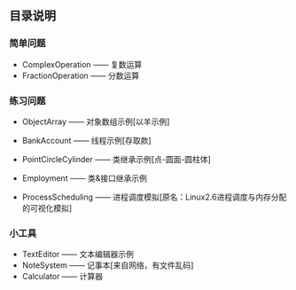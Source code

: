 
## 目录说明

### 简单问题

* ComplexOperation —— 复数运算
* FractionOperation —— 分数运算

### 练习问题

* ObjectArray —— 对象数组示例[以羊示例]
* BankAccount —— 线程示例[存取款]
* PointCircleCylinder —— 类继承示例[点-圆面-圆柱体]
* Employment —— 类&接口继承示例

* ProcessScheduling —— 进程调度模拟[原名：Linux2.6进程调度与内存分配的可视化模拟]

### 小工具

* TextEditor —— 文本编辑器示例
* NoteSystem —— 记事本[来自网络，有文件乱码]
* Calculator —— 计算器